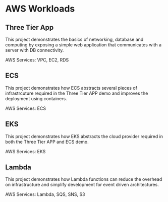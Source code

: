 # AWS Workloads

## Three Tier App
This project demonstrates the basics of networking, database and computing by exposing a simple web application that communicates with a server with DB connectivity.

AWS Services: VPC, EC2, RDS

## ECS
This project demonstrates how ECS abstracts several pieces of infrastrcuture required in the Three Tier APP demo and improves the deployment using containers.

AWS Services: ECS

## EKS
This project demonstrates how EKS abstracts the cloud provider required in both the Three Tier APP and ECS demo.

AWS Services: EKS

## Lambda
This project demonstrates how Lambda functions can reduce the overhead on infrastructure and simplify development for event driven architectures.

AWS Services: Lambda, SQS, SNS, S3